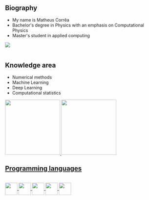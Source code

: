 ## Biography

<body>
<ul>
<li>My name is Matheus Corrêa </li>
<li>Bachelor's degree in Physics with an emphasis on Computational Physics </li>
<li>Master's student in applied computing </li>
<liMember of Artificial Intelligence Laboratory for Aerospace and Environmental Applications </li>
</ul>
</body>

<div class="contato">
  <a href="www.linkedin.com/in/matheus-corrêa-domingos-1080b6119"><img src="https://img.shields.io/badge/-LinkedIn-%230077B5?style=for-the-badge&logo=linkedin&logoColor=white" target="_blank" ></a>
</div><br>

 ## Knowledge area

* Numerical methods
* Machine Learning
* Deep Learning
* Computational statistics
  
<div class="github_status"style="display: inline_block">
  <a href="https://github.com/matheuscorrea7">
  <img height="180em" src="https://github-readme-stats.vercel.app/api?username=matheuscorrea7&show_icons=true&theme=tokyonight&include_all_commits=true&count_private=true"/>
  <img height="180em" src="https://github-readme-stats.vercel.app/api/top-langs/?username=matheuscorrea7&layout=compact&langs_count=7&theme=tokyonight"/>
 </div>
  
##

## Programming languages
<div class="stacks" style="display: inline_block"><br>         
  <img align="center" height="40px" width="40px" src="https://cdn.jsdelivr.net/gh/devicons/devicon/icons/python/python-original-wordmark.svg" />
  <img align="center" height="40px" width="40px" src="https://cdn.jsdelivr.net/gh/devicons/devicon@latest/icons/c/c-original.svg" />
  <img align="center" height="40px" width="40px" src="https://cdn.jsdelivr.net/gh/devicons/devicon@latest/icons/cplusplus/cplusplus-original.svg" />
  <img align="center" height="40px" width="40px" src="https://cdn.jsdelivr.net/gh/devicons/devicon@latest/icons/csharp/csharp-original.svg" />
  <img align="center" height="40px" width="40px" src="https://cdn.jsdelivr.net/gh/devicons/devicon@latest/icons/java/java-original.svg" />
          
          
          
  
  <!--<img align="center" height="40px" width="40px" src="https://cdn.jsdelivr.net/gh/devicons/devicon/icons/html5/html5-plain.svg" />          
  <img align="center" height="40px" width="40px" src="https://cdn.jsdelivr.net/gh/devicons/devicon/icons/css3/css3-plain.svg" />-->        
</div>
